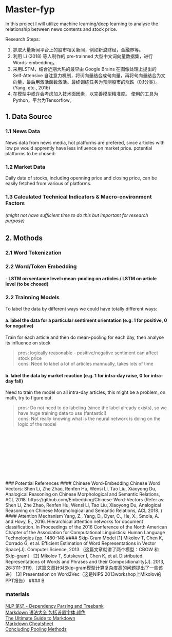 # Master-fyp

In this project I will utilize machine learning/deep learning to analyse the relationship between news contents and stock price.


Research Steps: 
1. 抓取大量新闻平台上的股市相关新闻，例如新浪财经，金融界等。
2. 利用 Li (2018) 等人制作的 pre-trainned 大型中文词向量数据集，进行 Words-embedding。
3. 采用LSTM，结合近期大热的最早由 Google Brains 在图像处理上提出的 Self-Attensive 自注意力机制，将词向量结合成句向量，再将句向量结合为文向量，最后用激活函数激活。最终训练任务为预测股市的涨跌（0,1分类）。(Yang, etc., 2016)
4. 在模型中或许会考虑加入技术面因素，以完善模型精准度。
使用的工具为Python，平台为Tensorflow。



## 1. Data Source
### 1.1 News Data
News data from news media, hot platforms are prefered, since articles with low pv would apprently have less influence on market price. 
potential platforms to be chosed: 
### 1.2 Market Data
Daily data of stocks, including openning price and closing price, can be easily fetched from various of platforms.

### 1.3 Calculated Technical Indicators & Macro-environment Factors 
###### (might not have sufficient time to do this but important for research purpose)


## 2. Mothods
### 2.1 Word Tokenization

### 2.2 Word/Token Embedding

#### - LSTM on sentance level+mean-pooling on articles / LSTM on article level (to be chosed)
#### 
### 2.2 Trainning Models
To label the data by different ways we could have totally different ways: </br>
#### a. label the data for a particular sentiment orientation (e.g. 1 for positive, 0 for negative) </br>
Train for each article and then do mean-pooling for each day, then analyse its influence on stock
>pros: logically reasonable - positive/negative sentiment can affect stock price </br>
>cons: Need to label a lot of articles mannually, takes lots of time </br>
#### b. label the data by market reaction (e.g. 1 for intra-day raise, 0 for intra-day fall) </br>
Need to train the model on all intra-day articles, this might be a problem, on math, try to figure out. </br>
>pros: Do not need to do labeling (since the label already exists), so we have huge training data to use (fantastic!) </br>
>cons: Not really knowing what is the neural network is doing on the logic of the model </br>















</br>
</br>
</br>
</br>
</br>
</br>
</br>
</br>
</br>
### Potential References 
#### Chinese Word-Embedding
Chinese Word Vectors: Shen Li, Zhe Zhao, Renfen Hu, Wensi Li, Tao Liu, Xiaoyong Du, Analogical Reasoning on Chinese Morphological and Semantic Relations, ACL 2018. https://github.com/Embedding/Chinese-Word-Vectors
(Refer as: Shen Li, Zhe Zhao, Renfen Hu, Wensi Li, Tao Liu, Xiaoyong Du, Analogical Reasoning on Chinese Morphological and Semantic Relations, ACL 2018. )
#### Attention Mechanism
Yang, Z., Yang, D., Dyer, C., He, X., Smola, A. and Hovy, E., 2016. Hierarchical attention networks for document classification. In Proceedings of the 2016 Conference of the North American Chapter of the Association for Computational Linguistics: Human Language Technologies (pp. 1480-148
#### Skip-Gram Model
[1] Mikolov T, Chen K, Corrado G, et al. Efficient Estimation of Word Representations in Vector Space[J]. Computer Science, 2013.（这篇文章就讲了两个模型：CBOW 和 Skip-gram） 
[2] Mikolov T, Sutskever I, Chen K, et al. Distributed Representations of Words and Phrases and their Compositionality[J]. 2013, 26:3111-3119.（这篇文章针对Skip-gram模型计算复杂度高的问题提出了一些该进） 
[3] Presentation on Word2Vec（这是NIPS 2013workshop上Mikolov的PPT报告）
#### B


### materials
[NLP 笔记 - Dependency Parsing and Treebank](http://www.shuang0420.com/2017/03/09/NLP%20%E7%AC%94%E8%AE%B0%20-%20Dependency%20Parsing%20and%20Treebank/) </br>
[Markdown 语法大全 包括设置字体 颜色](https://blog.csdn.net/qcx321/article/details/53780672#commentBox) </br>
[The Ultimate Guide to Markdown](https://blog.ghost.org/markdown/) </br>
[Markdown Cheatsheet](https://github.com/adam-p/markdown-here/wiki/Markdown-Cheatsheet) </br>
[Concluding Pooling Methods](https://blog.csdn.net/danieljianfeng/article/details/42433475) </br>

